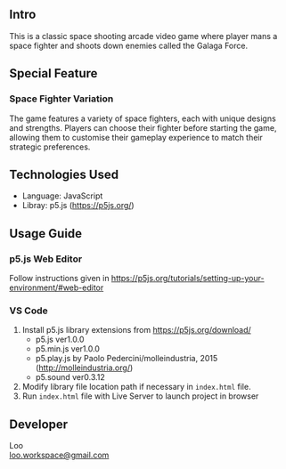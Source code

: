 ## Intro
This is a classic space shooting arcade video game where player mans a space fighter and shoots down enemies called the Galaga Force.

## Special Feature
### Space Fighter Variation
The game features a variety of space fighters, each with unique designs and strengths. Players can choose their fighter before starting the game, allowing them to customise their gameplay experience to match their strategic preferences.

## Technologies Used
- Language: JavaScript
- Libray: p5.js (https://p5js.org/)

## Usage Guide
### p5.js Web Editor
Follow instructions given in https://p5js.org/tutorials/setting-up-your-environment/#web-editor

### VS Code
1. Install p5.js library extensions from https://p5js.org/download/
    - p5.js ver1.0.0
    - p5.min.js ver1.0.0
    - p5.play.js by Paolo Pedercini/molleindustria, 2015 (http://molleindustria.org/)
    - p5.sound ver0.3.12
2. Modify library file location path if necessary in `index.html` file.
3. Run `index.html` file with Live Server to launch project in browser

## Developer
Loo<br>
loo.workspace@gmail.com